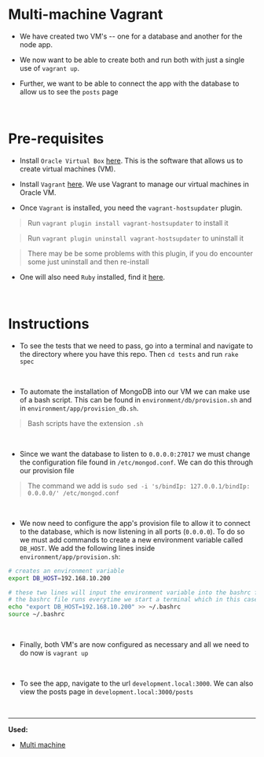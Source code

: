 # Multi-machine Vagrant

- We have created two VM's -- one for a database and another for the node app.

- We now want to be able to create both and run both with just a single use of `vagrant up`.

- Further, we want to be able to connect the app with the database to allow us to see the `posts` page

<br>

# Pre-requisites
- Install `Oracle Virtual Box` [here](https://www.virtualbox.org/wiki/Downloads). This is the software that allows us to create virtual machines (VM).

- Install `Vagrant` [here](https://www.vagrantup.com/downloads.html). We use Vagrant to manage our virtual machines in Oracle VM.

- Once `Vagrant` is installed, you need the `vagrant-hostsupdater` plugin. 
> Run `vagrant plugin install vagrant-hostsupdater` to install it

> Run `vagrant plugin uninstall vagrant-hostsupdater` to uninstall it

> There may be be some problems with this plugin, if you do encounter some just uninstall and then re-install

- One will also need `Ruby` installed, find it [here](https://www.ruby-lang.org/en/downloads/). 

<br>

# Instructions

- To see the tests that we need to pass, go into a terminal and navigate to the directory where you have this repo. Then `cd tests` and run `rake spec`

<br>

- To automate the installation of MongoDB into our VM we can make use of a bash script. This can be found in `environment/db/provision.sh` and in `environment/app/provision_db.sh`.
> Bash scripts have the extension `.sh`

<br>

- Since we want the database to listen to `0.0.0.0:27017` we must change the configuration file found in `/etc/mongod.conf`. We can do this through our provision file
> The command we add is `sudo sed -i 's/bindIp: 127.0.0.1/bindIp: 0.0.0.0/' /etc/mongod.conf`

<br>

- We now need to configure the app's provision file to allow it to connect to the database, which is now listening in all ports (`0.0.0.0`). To do so we must add commands to create a new environment variable called `DB_HOST`. We add the following lines inside `environment/app/provision.sh`:
```bash
# creates an environment variable
export DB_HOST=192.168.10.200

# these two lines will input the environment variable into the bashrc file
# the bashrc file runs everytime we start a terminal which in this case means we ssh into the VM
echo "export DB_HOST=192.168.10.200" >> ~/.bashrc
source ~/.bashrc
```

<br>

- Finally, both VM's are now configured as necessary and all we need to do now is `vagrant up`

<br>

- To see the app, navigate to the url `development.local:3000`. We can also view the posts page in `development.local:3000/posts`

<br>

---
**Used:**
- [Multi machine](https://www.vagrantup.com/docs/multi-machine)